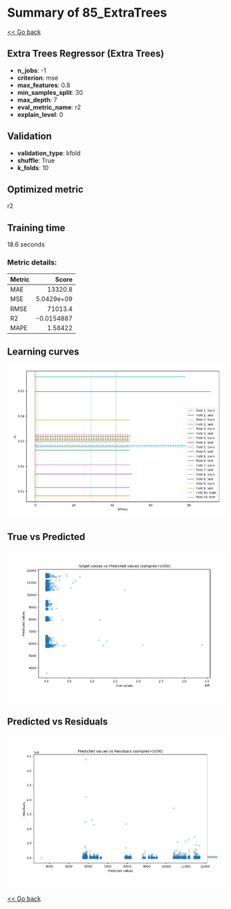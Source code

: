 # Summary of 85_ExtraTrees

[<< Go back](../README.md)


## Extra Trees Regressor (Extra Trees)
- **n_jobs**: -1
- **criterion**: mse
- **max_features**: 0.8
- **min_samples_split**: 30
- **max_depth**: 7
- **eval_metric_name**: r2
- **explain_level**: 0

## Validation
 - **validation_type**: kfold
 - **shuffle**: True
 - **k_folds**: 10

## Optimized metric
r2

## Training time

18.6 seconds

### Metric details:
| Metric   |          Score |
|:---------|---------------:|
| MAE      | 13320.8        |
| MSE      |     5.0429e+09 |
| RMSE     | 71013.4        |
| R2       |    -0.0154887  |
| MAPE     |     1.58422    |



## Learning curves
![Learning curves](learning_curves.png)
## True vs Predicted

![True vs Predicted](true_vs_predicted.png)


## Predicted vs Residuals

![Predicted vs Residuals](predicted_vs_residuals.png)



[<< Go back](../README.md)
